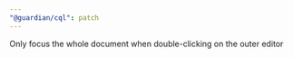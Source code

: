 ```yaml
---
"@guardian/cql": patch
---
```


Only focus the whole document when double-clicking on the outer editor
